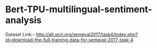 # Bert-TPU-multilingual-sentiment-analysis
Dataset Link:- http://alt.qcri.org/semeval2017/task4/index.php?id=download-the-full-training-data-for-semeval-2017-task-4
